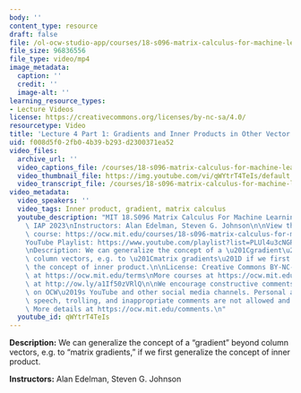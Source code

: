 ```yaml
---
body: ''
content_type: resource
draft: false
file: /ol-ocw-studio-app/courses/18-s096-matrix-calculus-for-machine-learning-and-beyond-january-iap-2023/ocw_18s096_lecture04-part1_2023jan26_360p_16_9.mp4
file_size: 96836556
file_type: video/mp4
image_metadata:
  caption: ''
  credit: ''
  image-alt: ''
learning_resource_types:
- Lecture Videos
license: https://creativecommons.org/licenses/by-nc-sa/4.0/
resourcetype: Video
title: 'Lecture 4 Part 1: Gradients and Inner Products in Other Vector Spaces'
uid: f008d5f0-2fb0-4b39-b293-d2300371ea52
video_files:
  archive_url: ''
  video_captions_file: /courses/18-s096-matrix-calculus-for-machine-learning-and-beyond-january-iap-2023/1m8U5Q3yI56uAUfpAwETeNaNlKVOJM8qp_transcript.webvtt
  video_thumbnail_file: https://img.youtube.com/vi/qWYtrT4TeIs/default.jpg
  video_transcript_file: /courses/18-s096-matrix-calculus-for-machine-learning-and-beyond-january-iap-2023/1m8U5Q3yI56uAUfpAwETeNaNlKVOJM8qp_transcript.pdf
video_metadata:
  video_speakers: ''
  video_tags: Inner product, gradient, matrix calculus
  youtube_description: "MIT 18.S096 Matrix Calculus For Machine Learning And Beyond,\
    \ IAP 2023\nInstructors: Alan Edelman, Steven G. Johnson\n\nView the complete\
    \ course: https://ocw.mit.edu/courses/18-s096-matrix-calculus-for-machine-learning-and-beyond-january-iap-2023/\n\
    YouTube Playlist: https://www.youtube.com/playlist?list=PLUl4u3cNGP62EaLLH92E_VCN4izBKK6OE\n\
    \nDescription: We can generalize the concept of a \u201Cgradient\u201D beyond\
    \ column vectors, e.g. to \u201Cmatrix gradients\u201D if we first generalize\
    \ the concept of inner product.\n\nLicense: Creative Commons BY-NC-SA\nMore information\
    \ at https://ocw.mit.edu/terms\nMore courses at https://ocw.mit.edu\nSupport OCW\
    \ at http://ow.ly/a1If50zVRlQ\n\nWe encourage constructive comments and discussion\
    \ on OCW\u2019s YouTube and other social media channels. Personal attacks, hate\
    \ speech, trolling, and inappropriate comments are not allowed and may be removed.\
    \ More details at https://ocw.mit.edu/comments.\n"
  youtube_id: qWYtrT4TeIs
---
```

**Description:** We can generalize the concept of a “gradient” beyond column vectors, e.g. to “matrix gradients,” if we first generalize the concept of inner product.

**Instructors:** Alan Edelman, Steven G. Johnson